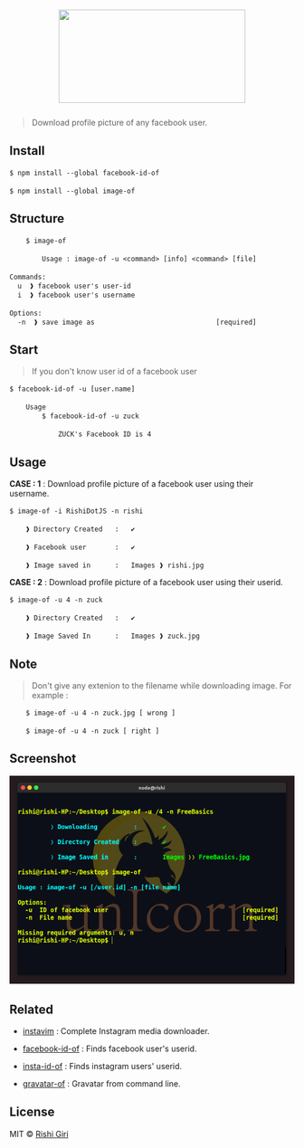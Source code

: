 <h1 align="center">
<img width="330" height="165" src="http://rishigiri.com/github/fbimg.png"></img>
<br>
</h1>

> Download profile picture of any facebook user.

## Install

```
$ npm install --global facebook-id-of

$ npm install --global image-of
```

## Structure

```
	$ image-of

		Usage : image-of -u <command> [info] <command> [file]

Commands:
  u  ❱ facebook user's user-id
  i  ❱ facebook user's username

Options:
  -n  ❱ save image as                              [required]
```

## Start

> If you don't know user id of a facebook user 

```
$ facebook-id-of -u [user.name]
	
	Usage 
		$ facebook-id-of -u zuck

			ZUCK's Facebook ID is 4

```

## Usage 

__CASE : 1__ : Download profile picture of a facebook user using their username.

```
$ image-of -i RishiDotJS -n rishi

	❱ Directory Created   :   ✔

	❱ Facebook user       :   ✔

	❱ Image saved in      :   Images ❱ rishi.jpg 

```

__CASE : 2__ : Download profile picture of a facebook user using their userid.

```
$ image-of -u 4 -n zuck
	
	❱ Directory Created   :   ✔

	❱ Image Saved In      :   Images ❱ zuck.jpg 
```

## Note 

> Don't give any extenion to the filename while downloading image. For example :

```
	$ image-of -u 4 -n zuck.jpg [ wrong ]

	$ image-of -u 4 -n zuck [ right ]
```

## Screenshot

<img src="https://raw.githubusercontent.com/rishigiridotcom/rishigiri.com/17afbe956c70ad6fbb668b14acd371fc3251529e/github/image-of.png" alt="">

## Related
 
 - [instavim](https://github.com/CodeDotJS/instavim) : Complete Instagram media downloader.

 - [facebook-id-of](https://github.com/CodeDotJS/facebook-id-of) : Finds facebook user's userid.

 - [insta-id-of](https://github.com/CodeDotJS/instagram-id-of) : Finds instagram users' userid.

 - [gravatar-of](https://github.com/CodeDotJS/gravatar-of) : Gravatar from command line.


## License

MIT © [Rishi Giri](http://rishigiri.com)
